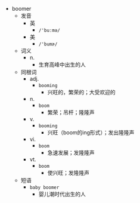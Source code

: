 - boomer
  - 发音
    - 英
      - `/'buːmə/`
    - 美
      - `/'bumɚ/`
  - 词义
    - n.
      - 生育高峰中出生的人
  - 同根词
    - adj.
      - `booming`
        - 兴旺的，繁荣的；大受欢迎的
    - n.
      - `boom`
        - 繁荣；吊杆；隆隆声
    - v.
      - `booming`
        - 兴旺（boom的ing形式）；发出隆隆声
    - vi.
      - `boom`
        - 急速发展；发隆隆声
    - vt.
      - `boom`
        - 使兴旺；发隆隆声
  - 短语
    - `baby boomer`
      - 婴儿潮时代出生的人 
